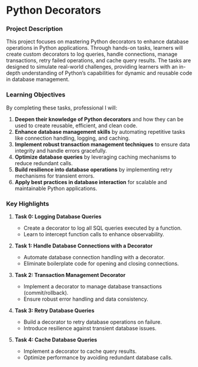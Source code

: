 # Python Decorators

### Project Description
This project focuses on mastering Python decorators to enhance database operations in Python applications. Through hands-on tasks, learners will create custom decorators to log queries, handle connections, manage transactions, retry failed operations, and cache query results. The tasks are designed to simulate real-world challenges, providing learners with an in-depth understanding of Python’s capabilities for dynamic and reusable code in database management.

### Learning Objectives
By completing these tasks, professional I will:

1. **Deepen their knowledge of Python decorators** and how they can be used to create reusable, efficient, and clean code.
2. **Enhance database management skills** by automating repetitive tasks like connection handling, logging, and caching.
3. **Implement robust transaction management techniques** to ensure data integrity and handle errors gracefully.
4. **Optimize database queries** by leveraging caching mechanisms to reduce redundant calls.
5. **Build resilience into database operations** by implementing retry mechanisms for transient errors.
6. **Apply best practices in database interaction** for scalable and maintainable Python applications.


### Key Highlights
1. **Task 0: Logging Database Queries**
    - Create a decorator to log all SQL queries executed by a function.
    - Learn to intercept function calls to enhance observability.

2. **Task 1: Handle Database Connections with a Decorator**
    - Automate database connection handling with a decorator.
    - Eliminate boilerplate code for opening and closing connections.

3. **Task 2: Transaction Management Decorator**
    - Implement a decorator to manage database transactions (commit/rollback).
    - Ensure robust error handling and data consistency.

3. **Task 3: Retry Database Queries**
    - Build a decorator to retry database operations on failure.
    - Introduce resilience against transient database issues.

4. **Task 4: Cache Database Queries**
    - Implement a decorator to cache query results.
    - Optimize performance by avoiding redundant database calls.

